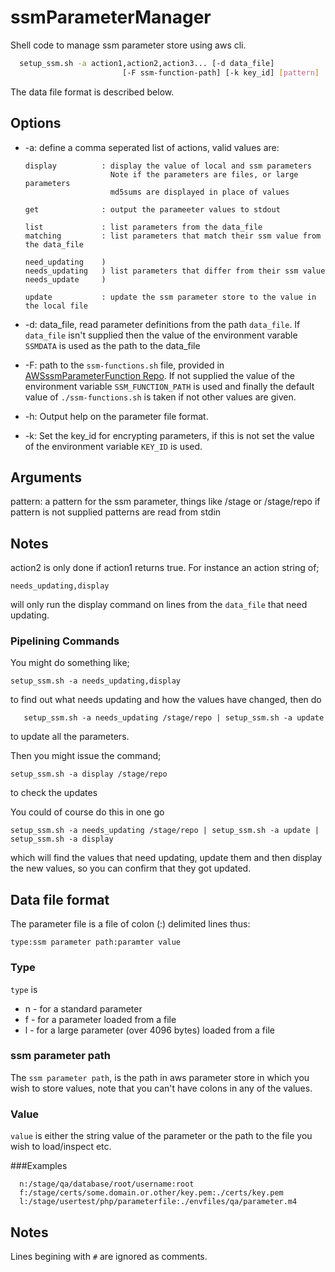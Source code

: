# ssmParameterManager
Shell code to manage ssm parameter store using aws cli.

```sh
  setup_ssm.sh -a action1,action2,action3... [-d data_file] 
                         [-F ssm-function-path] [-k key_id] [pattern]
```

The data file format is described below.
  
## Options
  
  - -a: define a comma seperated list of actions, valid values are:
  
        display          : display the value of local and ssm parameters
                           Note if the parameters are files, or large parameters
                           md5sums are displayed in place of values

        get              : output the parameeter values to stdout

        list             : list parameters from the data_file
        matching         : list parameters that match their ssm value from the data_file

        need_updating    )
        needs_updating   ) list parameters that differ from their ssm value
        needs_update     ) 

        update           : update the ssm parameter store to the value in the local file

  - -d: data_file, read parameter definitions from the path `data_file`. If `data_file` isn't supplied then the value of the environment varable `SSMDATA` is used as the path to the data_file

  - -F: path to the `ssm-functions.sh` file, provided in [AWSssmParameterFunction Repo](https://github.com/martinfarrow/AWSssmParameterFunctions).
     If not supplied the value of the environment variable `SSM_FUNCTION_PATH` is used and finally the default value of 
      `./ssm-functions.sh` is taken if not other values are given.

  - -h: Output help on the parameter file format.

  - -k: Set the key_id for encrypting parameters, if this is not set the value of the environment
      variable `KEY_ID` is used.

## Arguments

  pattern: a pattern for the ssm parameter, things like /stage or /stage/repo
           if pattern is not supplied patterns are read from stdin

## Notes

action2 is only done if action1 returns true. For instance an action string of;

`needs_updating,display`
       
will only run the display command on lines from the `data_file` that need updating.

### Pipelining Commands
  
You might do something like;
       
``` 
setup_ssm.sh -a needs_updating,display
```

to find out what needs updating and how the values have changed, then do

       setup_ssm.sh -a needs_updating /stage/repo | setup_ssm.sh -a update 
       
to update all the parameters.

Then you might issue the command;

```
setup_ssm.sh -a display /stage/repo 
```

to check the updates

You could of course do this in one go

```
setup_ssm.sh -a needs_updating /stage/repo | setup_ssm.sh -a update | setup_ssm.sh -a display
```
      
which will find the values that need updating, update them and then display the new values, so you can confirm that they got updated.

## Data file format

 The parameter file is a file of colon (:) delimited lines thus:
 
 `type:ssm parameter path:paramter value`

### Type
 
 `type` is
  
   - n - for a standard parameter
   - f - for a parameter loaded from a file
   - l - for a large parameter (over 4096 bytes) loaded from a file

### ssm parameter path

The `ssm parameter path`, is the path in aws parameter store in which you wish to store values, note that you can't have colons in any of the values.

### Value

`value` is either the string value of the parameter or the path to the file you wish to load/inspect etc.

###Examples
```
  n:/stage/qa/database/root/username:root
  f:/stage/certs/some.domain.or.other/key.pem:./certs/key.pem 
  l:/stage/usertest/php/parameterfile:./envfiles/qa/parameter.m4
```

## Notes
 
Lines begining with `#` are ignored as comments.
     
